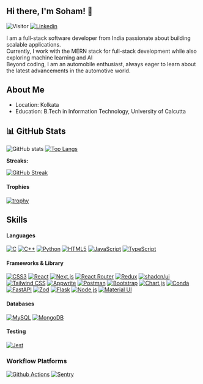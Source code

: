 ## Hi there, I'm Soham! 👋
![Visitor](https://komarev.com/ghpvc/?username=soham7707&color=brightgreen&style=for-the-badge&label=Visitors)
[![Linkedin](https://img.shields.io/badge/LinkedIn-blue?style=flat-square&logo=linkedin&labelColor=blue)](https://www.linkedin.com/in/soham-mitra-7707ax/)


I am a full-stack software developer from India passionate about building scalable applications. <br>
Currently, I work with the MERN stack for full-stack development while also exploring machine learning and AI <br>
Beyond coding, I am an automobile enthusiast, always eager to learn about the latest advancements in the automotive world.



## About Me
- Location: Kolkata
- Education: B.Tech in Information Technology, University of Calcutta


## 📊 GitHub Stats

![GitHub stats](https://github-readme-stats.vercel.app/api?username=soham7707&show_icons=true&theme=radical) 
[![Top Langs](https://github-readme-stats.vercel.app/api/top-langs/?username=soham7707&layout=compact&langs_count=8)](https://github.com/anuraghazra/github-readme-stats)

**Streaks:**

[![GitHub Streak](https://github-readme-streak-stats-blond-mu.vercel.app?user=soham7707&theme=dark&border_radius=6&date_format=M%20j%5B%2C%20Y%5D&card_width=516)](https://git.io/streak-stats)

#### Trophies

[![trophy](https://github-profile-trophy.vercel.app/?username=soham7707&theme=onedark&row=1&column=7&title=Repositories,Commits,PullRequest,MultiLanguage,Followers)](https://github.com/kabartay/github-profile-trophy)  
<!-- link: https://github.com/ryo-ma/github-profile-trophy -->

## Skills

#### Languages
[![C](https://img.shields.io/badge/C-00599C?style=for-the-badge&logo=c&logoColor=white)](https://github.com/soham7707)
[![C++](https://img.shields.io/badge/C%2B%2B-00599C?style=for-the-badge&logo=c%2B%2B&logoColor=white)](https://github.com/soham7707)
[![Python](https://img.shields.io/badge/Python-FFD43B?style=for-the-badge&logo=python&logoColor=blue)](https://github.com/soham7707)
[![HTML5](https://img.shields.io/badge/HTML5-E34F26?style=for-the-badge&logo=html5&logoColor=white)](https://github.com/soham7707)
[![JavaScript](https://img.shields.io/badge/JavaScript-F0DB4F?style=for-the-badge&logo=javascript&logoColor=323330)](https://github.com/soham7707)
[![TypeScript](https://img.shields.io/badge/TypeScript-007BCD?style=for-the-badge&logo=typescript&logoColor=white)](https://github.com/soham7707)


#### Frameworks & Library
[![CSS3](https://img.shields.io/badge/CSS3-1572B6?style=for-the-badge&logo=css3&logoColor=white)](https://github.com/soham7707)
[![React](https://img.shields.io/badge/React-282c34?style=for-the-badge&logo=react&logoColor=white)](https://github.com/soham7707)
[![Next.js](https://img.shields.io/badge/next.js-282c34?style=for-the-badge&logo=nextdotjs&logoColor=white)](https://github.com/soham7707)
[![React Router](https://img.shields.io/badge/React_Router-CA4245?style=for-the-badge&logo=react-router&logoColor=white)](https://github.com/soham7707)
[![Redux](https://img.shields.io/badge/Redux-593D88?style=for-the-badge&logo=redux&logoColor=white)](https://github.com/soham7707)
[![shadcn/ui](https://img.shields.io/badge/shadcn%2Fui-000000?style=for-the-badge&logo=shadcnui&logoColor=white)](https://github.com/soham7707)
[![Tailwind CSS](https://img.shields.io/badge/Tailwind_CSS-38B2AC?style=for-the-badge&logo=tailwind-css&logoColor=white)](https://github.com/soham7707)
[![Appwrite](https://img.shields.io/badge/Appwrite-F02E65?style=for-the-badge&logo=Appwrite&logoColor=black)](https://github.com/soham7707)
[![Postman](https://img.shields.io/badge/Postman-FF6C37?style=for-the-badge&logo=Postman&logoColor=white)](https://github.com/soham7707)
[![Bootstrap](https://img.shields.io/badge/Bootstrap-563D7C?style=for-the-badge&logo=bootstrap&logoColor=white)](https://github.com/soham7707)
[![Chart.js](https://img.shields.io/badge/Chart%20js-FF6384?style=for-the-badge&logo=chartdotjs&logoColor=white)](https://github.com/soham7707)
[![Conda](https://img.shields.io/badge/conda-342B029.svg?&style=for-the-badge&logo=anaconda&logoColor=white)](https://github.com/soham7707)
[![FastAPI](https://img.shields.io/badge/fastapi-109989?style=for-the-badge&logo=FASTAPI&logoColor=white)](https://github.com/soham7707)
[![Zod](https://img.shields.io/badge/Zod-000000?style=for-the-badge&logo=zod&logoColor=3068B7)](https://github.com/soham7707)
[![Flask](https://img.shields.io/badge/Flask-000000?style=for-the-badge&logo=flask&logoColor=white)](https://github.com/soham7707)
[![Node.js](https://img.shields.io/badge/Node%20js-339933?style=for-the-badge&logo=nodedotjs&logoColor=white)](https://github.com/soham7707)
[![Material UI](https://img.shields.io/badge/Material%20UI-007FFF?style=for-the-badge&logo=mui&logoColor=white)](https://github.com/soham7707)


#### Databases
[![MySQL](https://img.shields.io/badge/MySQL-3E6E93?style=for-the-badge&logo=mysql&logoColor=white)](https://github.com/soham7707)
[![MongoDB](https://img.shields.io/badge/MongoDB-0FA14C?style=for-the-badge&logo=mongodb&logoColor=white)](https://github.com/soham7707)


#### Testing 
[![Jest](https://img.shields.io/badge/Jest-C21325?style=for-the-badge&logo=jest&logoColor=white)](https://github.com/soham7707)

### Workflow Platforms
[![Github Actions](https://img.shields.io/badge/Github%20Actions-282a2e?style=for-the-badge&logo=githubactions&logoColor=367cfe)](https://github.com/soham7707)
[![Sentry](https://img.shields.io/badge/Sentry-black?style=for-the-badge&logo=Sentry&logoColor=#362D59)](https://github.com/soham7707)

<!--
**soham7707/soham7707** is a ✨ _special_ ✨ repository because its `README.md` (this file) appears on your GitHub profile.

Here are some ideas to get you started:

- 🔭 I’m currently working on ...
- 🌱 I’m currently learning ...
- 👯 I’m looking to collaborate on ...
- 🤔 I’m looking for help with ...
- 💬 Ask me about ...
- 📫 How to reach me: ...
- 😄 Pronouns: ...
- ⚡ Fun fact: ...
-->

